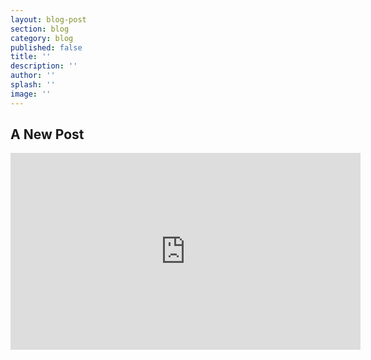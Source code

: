 ```yaml
---
layout: blog-post
section: blog
category: blog
published: false
title: ''
description: ''
author: ''
splash: ''
image: ''
---
```

## A New Post


<iframe width="560" height="315" src="https://www.youtube.com/embed/BtuojQurI9U" frameborder="0" allowfullscreen></iframe>